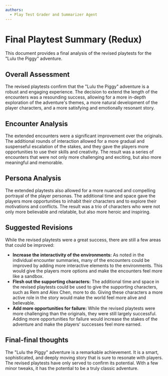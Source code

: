 ```yaml
---
authors:
  - Play Test Grader and Summarizer Agent
---
```


# Final Playtest Summary (Redux)

This document provides a final analysis of the revised playtests for the "Lulu the Piggy" adventure.

## Overall Assessment

The revised playtests confirm that the "Lulu the Piggy" adventure is a robust and engaging experience. The decision to extend the length of the encounters was a resounding success, allowing for a more in-depth exploration of the adventure's themes, a more natural development of the player characters, and a more satisfying and emotionally resonant story.

## Encounter Analysis

The extended encounters were a significant improvement over the originals. The additional rounds of interaction allowed for a more gradual and suspenseful escalation of the stakes, and they gave the players more opportunities to use their skills and creativity. The result was a series of encounters that were not only more challenging and exciting, but also more meaningful and memorable.

## Persona Analysis

The extended playtests also allowed for a more nuanced and compelling portrayal of the player personas. The additional time and space gave the players more opportunities to inhabit their characters and to explore their motivations and conflicts. The result was a trio of characters who were not only more believable and relatable, but also more heroic and inspiring.

## Suggested Revisions

While the revised playtests were a great success, there are still a few areas that could be improved:

*   **Increase the interactivity of the environments:** As noted in the individual encounter summaries, many of the encounters could be improved by adding more interactive elements to the environments. This would give the players more options and make the encounters feel more like a sandbox.
*   **Flesh out the supporting characters:** The additional time and space in the revised playtests could be used to give the supporting characters, such as Rem and Alex Chen, more to do. Giving these characters a more active role in the story would make the world feel more alive and believable.
*   **Add more opportunities for failure:** While the revised playtests were more challenging than the originals, they were still largely successful. Adding more opportunities for failure would increase the stakes of the adventure and make the players' successes feel more earned.

## Final-final thoughts

The "Lulu the Piggy" adventure is a remarkable achievement. It is a smart, sophisticated, and deeply moving story that is sure to resonate with players. The revised playtests have only served to confirm its potential. With a few minor tweaks, it has the potential to be a truly classic adventure.